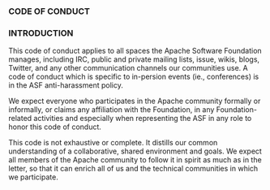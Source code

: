 ### CODE OF CONDUCT

### INTRODUCTION

This code of conduct applies to all spaces the Apache Software Foundation manages, including IRC, public and private mailing lists, issue, wikis, blogs, Twitter, and any other communication channels our communities use. A code of conduct which is specific to in-persion events (ie., conferences) is in the ASF anti-harassment policy.

We expect everyone who participates in the Apache community formally or informally, or claims any affiliation with the Foundation, in any Foundation-related activities and especially when representing the ASF in any role to honor this code of conduct.

This code is not exhaustive or complete. It distills our common understanding of a collaborative, shared environment and goals. We expect all members of the Apache community to follow it in spirit as much as in the letter, so that it can enrich all of us and the technical communities in which we participate.